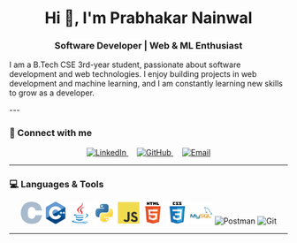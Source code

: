 <h1 align="center">Hi 👋, I'm Prabhakar Nainwal</h1>
<h3 align="center">Software Developer | Web & ML Enthusiast</h3>
<p align="left">I am a B.Tech CSE 3rd-year student, passionate about software development and web technologies. I enjoy building projects in web development and machine learning, and I am constantly learning new skills to grow as a developer.</p>
---

### 🔗 Connect with me
<p align="center">
  <a href="https://linkedin.com/in/prabhakarnainwal" target="_blank">
    <img src="https://raw.githubusercontent.com/rahuldkjain/github-profile-readme-generator/master/src/images/icons/Social/linked-in-alt.svg" alt="LinkedIn" width="40" height="40"/>
  </a>&nbsp;&nbsp;&nbsp;
  
  <a href="https://github.com/Prabhakar-Nainwal" target="_blank">
    <img src="https://cdn.jsdelivr.net/npm/simple-icons@v9/icons/github.svg" alt="GitHub" width="40" height="40"/>
  </a>&nbsp;&nbsp;&nbsp;
  
  <a href="mailto:prabhakarnainwal@hotmail.com" target="_blank">
    <img src="https://cdn.jsdelivr.net/npm/simple-icons@v9/icons/gmail.svg" alt="Email" width="40" height="40"/>
  </a>
</p>

---

### 💻 Languages & Tools
<p align="center">
  <img src="https://raw.githubusercontent.com/devicons/devicon/master/icons/c/c-original.svg" alt="C" width="40" height="40"/>
  <img src="https://raw.githubusercontent.com/devicons/devicon/master/icons/cplusplus/cplusplus-original.svg" alt="C++" width="40" height="40"/>
  <img src="https://raw.githubusercontent.com/devicons/devicon/master/icons/java/java-original.svg" alt="Java" width="40" height="40"/>
  <img src="https://raw.githubusercontent.com/devicons/devicon/master/icons/python/python-original.svg" alt="Python" width="40" height="40"/>
  <img src="https://raw.githubusercontent.com/devicons/devicon/master/icons/javascript/javascript-original.svg" alt="JavaScript" width="40" height="40"/>
  <img src="https://raw.githubusercontent.com/devicons/devicon/master/icons/html5/html5-original-wordmark.svg" alt="HTML5" width="40" height="40"/>
  <img src="https://raw.githubusercontent.com/devicons/devicon/master/icons/css3/css3-original-wordmark.svg" alt="CSS3" width="40" height="40"/>
  <img src="https://raw.githubusercontent.com/devicons/devicon/master/icons/mysql/mysql-original-wordmark.svg" alt="MySQL" width="40" height="40"/>
  <img src="https://www.vectorlogo.zone/logos/getpostman/getpostman-icon.svg" alt="Postman" width="40" height="40"/>
  <img src="https://git-scm.com/images/logos/downloads/Git-Icon-1788C.svg" alt="Git" width="40" height="40"/>
</p>

---
